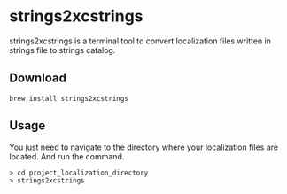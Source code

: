 # strings2xcstrings
strings2xcstrings is a terminal tool to convert localization files written in strings file to strings catalog.


## Download
```shell
brew install strings2xcstrings
```

## Usage
You just need to navigate to the directory where your localization files are located. And run the command.

```shell
> cd project_localization_directory
> strings2xcstrings
```
